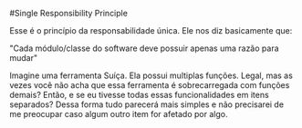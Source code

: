 #Single Responsibility Principle

Esse é o princípio da responsabilidade única. Ele nos diz basicamente que:

"Cada módulo/classe do software deve possuir apenas uma razão para mudar"

Imagine uma ferramenta Suíça. Ela possui multiplas funções. 
Legal, mas as vezes você não acha que essa ferramenta é sobrecarregada com funções demais?
Então, e se eu tivesse todas essas funcionalidades em itens separados? Dessa forma tudo parecerá mais simples e não precisarei de me preocupar caso algum outro item for afetado por algo.
